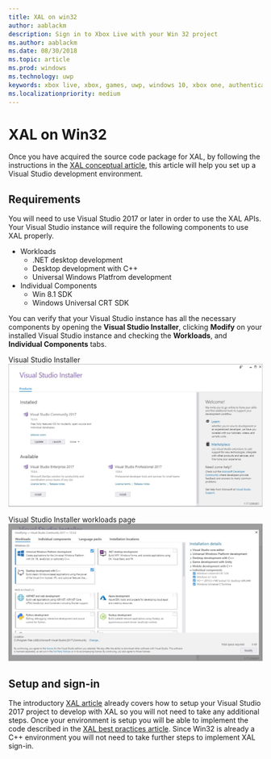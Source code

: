 ```yaml
---
title: XAL on win32
author: aablackm
description: Sign in to Xbox Live with your Win 32 project
ms.author: aablackm
ms.date: 08/30/2018
ms.topic: article
ms.prod: windows
ms.technology: uwp
keywords: xbox live, xbox, games, uwp, windows 10, xbox one, authentication, sign-in
ms.localizationpriority: medium
---
```

# XAL on Win32

Once you have acquired the source code package for XAL, by following the instructions in the [XAL conceptual article](xal.md), this article will help you set up a Visual Studio development environment.

## Requirements

You will need to use Visual Studio 2017 or later in order to use the XAL APIs. Your Visual Studio instance will require the following components to use XAL properly.

- Workloads
    - .NET desktop development
    - Desktop development with C++
    - Universal Windows Platfrom development
- Individual Components
    - Win 8.1 SDK
    - Windows Universal CRT SDK

You can verify that your Visual Studio instance has all the necessary components by opening the **Visual Studio Installer**, clicking **Modify** on your installed Visual Studio instance and checking the **Workloads**, and **Individual Components** tabs.

Visual Studio Installer
![Visual Studio Installer](../../images/xal/vsinstaller.JPG)

Visual Studio Installer workloads page
![Visual Studio Installer workloads](../../images/xal/vsinstaller_workloads.JPG)

## Setup and sign-in

The introductory [XAL article](xal.md#integrate-xal-into-visual-studio) already covers how to setup your Visual Studio 2017 project to develop with XAL so you will not need to take any additional steps. Once your environment is setup you will be able to implement the code described in the [XAL best practices article](xal-sign-in.md). Since Win32 is already a C++ environment you will not need to take further steps to implement XAL sign-in.